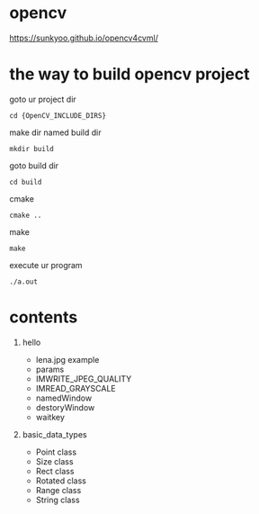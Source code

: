 # opencv

https://sunkyoo.github.io/opencv4cvml/


# the way to build opencv project


goto ur project dir
~~~
cd {OpenCV_INCLUDE_DIRS}
~~~


make dir named build dir
~~~
mkdir build
~~~


goto build dir
~~~
cd build
~~~


cmake
~~~
cmake ..
~~~


make
~~~
make
~~~


execute ur program
~~~
./a.out
~~~


# contents

01. hello

	- lena.jpg example
	- params
	- IMWRITE_JPEG_QUALITY
	- IMREAD_GRAYSCALE
	- namedWindow
	- destoryWindow
	- waitkey


02. basic_data_types

	- Point class
	- Size class
	- Rect class
	- Rotated class
	- Range class
	- String class
